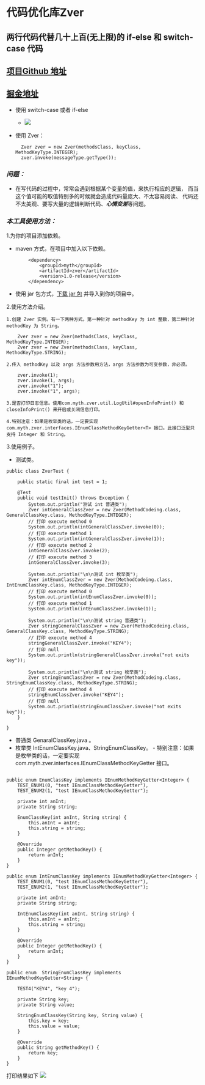 # 代码优化库Zver
## 两行代码代替几十上百(无上限)的 if-else 和 switch-case 代码
## [项目Github 地址](https://github.com/imythu/Zver)
## [掘金地址](https://juejin.im/post/5d4eefe9f265da03cf7a7db5)
- 使用 switch-case 或者 if-else
    - ![](https://user-gold-cdn.xitu.io/2019/8/11/16c7ccde8f510452?w=598&h=420&f=png&s=316888)
- 使用 Zver：

        Zver zver = new Zver(methodsClass, keyClass, MethodKeyType.INTEGER);
        zver.invoke(messageType.getType());
### *问题：*
- 在写代码的过程中，常常会遇到根据某个变量的值，来执行相应的逻辑，
而当这个值可能的取值特别多的时候就会造成代码量庞大、不太容易阅读、
代码还不太美观、要写大量的逻辑判断代码、***心情变差***等问题。   

### *本工具使用方法：*
1.为你的项目添加依赖。
   -  maven 方式，在项目中加入以下依赖。
```$xslt
        <dependency>
            <groupId>myth</groupId>
            <artifactId>zver</artifactId>
            <version>1.0-release</version>
        </dependency>
``` 
   - 使用 jar 包方式，[下载 jar 包](https://imyth.top/zver-1.0-release.jar) 并导入到你的项目中。
   
2.使用方法介绍。

    1.创建 Zver 实例。有一下两种方式。第一种针对 methodKey 为 int 整数，第二种针对 methodKey 为 String。
    
        Zver zver = new Zver(methodsClass, keyClass, MethodKeyType.INTEGER);
        Zver zver = new Zver(methodsClass, keyClass, MethodKeyType.STRING);
        
    2.传入 methodKey 以及 args 方法参数用方法，args 方法参数为可变参数，非必须。
    
        zver.invoke(1);
        zver.invoke(1, args);
        zver.invoke("1");
        zver.invoke("1", args);
    
    3.是否打印日志信息。使用com.myth.zver.util.LogUtil#openInfoPrint() 和 closeInfoPrint() 来开启或关闭信息打印。    
    
    4.特别注意：如果是枚举类的话，一定要实现 com.myth.zver.interfaces.IEnumClassMethodKeyGetter<T> 接口。此接口泛型只支持 Integer 和 String。
    
    
3.使用例子。
- 测试类。
```
public class ZverTest {

    public static final int test = 1;

    @Test
    public void testInit() throws Exception {
        System.out.println("测试 int 普通类");
        Zver intGeneralClassZver = new Zver(MethodCodeing.class, GeneralClassKey.class, MethodKeyType.INTEGER);
        // 打印 execute method 0
        System.out.println(intGeneralClassZver.invoke(0));
        // 打印 execute method 1
        System.out.println(intGeneralClassZver.invoke(1));
        // 打印 execute method 2
        intGeneralClassZver.invoke(2);
        // 打印 execute method 3
        intGeneralClassZver.invoke(3);

        System.out.println("\n\n测试 int 枚举类");
        Zver intEnumClassZver = new Zver(MethodCodeing.class, IntEnumClassKey.class, MethodKeyType.INTEGER);
        // 打印 execute method 0
        System.out.println(intEnumClassZver.invoke(0));
        // 打印 execute method 1
        System.out.println(intEnumClassZver.invoke(1));

        System.out.println("\n\n测试 string 普通类");
        Zver stringGeneralClassZver = new Zver(MethodCodeing.class, GeneralClassKey.class, MethodKeyType.STRING);
        // 打印 execute method 4
        stringGeneralClassZver.invoke("KEY4");
        // 打印 null
        System.out.println(stringGeneralClassZver.invoke("not exits key"));

        System.out.println("\n\n测试 string 枚举类");
        Zver stringEnumClassZver = new Zver(MethodCodeing.class, StringEnumClassKey.class, MethodKeyType.STRING);
        // 打印 execute method 4
        stringEnumClassZver.invoke("KEY4");
        // 打印 null
        System.out.println(stringEnumClassZver.invoke("not exits key"));
    }

}
```
- 普通类 GenaralClassKey.java 。
- 枚举类 IntEnumClassKey.java、StringEnumClassKey。
        - 特别注意：如果是枚举类的话，一定要实现 com.myth.zver.interfaces.IEnumClassMethodKeyGetter 接口。
```$xslt

public enum EnumClassKey implements IEnumMethodKeyGetter<Integer> {
    TEST_ENUM1(0, "test IEnumClassMethodKeyGetter"),
    TEST_ENUM2(1, "test IEnumClassMethodKeyGetter");

    private int anInt;
    private String string;

    EnumClassKey(int anInt, String string) {
        this.anInt = anInt;
        this.string = string;
    }

    @Override
    public Integer getMethodKey() {
        return anInt;
    }
}
```
```$xslt
public enum IntEnumClassKey implements IEnumMethodKeyGetter<Integer> {
    TEST_ENUM1(0, "test IEnumClassMethodKeyGetter"),
    TEST_ENUM2(1, "test IEnumClassMethodKeyGetter");

    private int anInt;
    private String string;

    IntEnumClassKey(int anInt, String string) {
        this.anInt = anInt;
        this.string = string;
    }

    @Override
    public Integer getMethodKey() {
        return anInt;
    }
}

```
```$xslt
public enum  StringEnumClassKey implements IEnumMethodKeyGetter<String> {

    TEST4("KEY4", "key 4");

    private String key;
    private String value;

    StringEnumClassKey(String key, String value) {
        this.key = key;
        this.value = value;
    }

    @Override
    public String getMethodKey() {
        return key;
    }
}
```
打印结果如下
![](https://user-gold-cdn.xitu.io/2019/8/11/16c7cc4bb8d2cb7e?w=791&h=476&f=png&s=422706)
